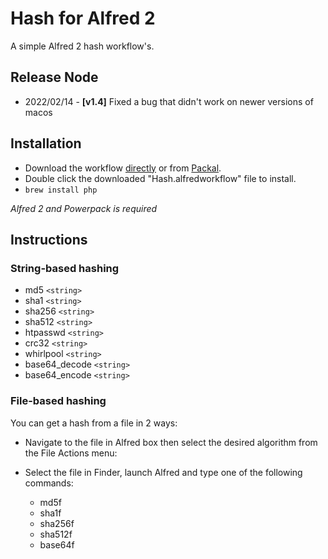 Hash for Alfred 2
============

A simple Alfred 2 hash workflow's.

Release Node
----------------
- 2022/02/14 - **[v1.4]** Fixed a bug that didn't work on newer versions of macos

Installation
----------------

- Download the workflow [directly](https://github.com/kongwu-/alfred2-hash/raw/master/Hash.alfredworkflow) or from [Packal](http://www.packal.org/workflow/hash).
- Double click the downloaded "Hash.alfredworkflow" file to install.
- `brew install php`

*Alfred 2 and Powerpack is required*


Instructions
----------------

### String-based hashing

- md5 `<string>`
- sha1 `<string>`
- sha256 `<string>`
- sha512 `<string>`
- htpasswd `<string>`
- crc32 `<string>`
- whirlpool `<string>`
- base64_decode `<string>`
- base64_encode `<string>`

### File-based hashing

You can get a hash from a file in 2 ways:

* Navigate to the file in Alfred box then select the desired algorithm from the File Actions menu:

* Select the file in Finder, launch Alfred and type one of the following commands:

  - md5f
  - sha1f
  - sha256f
  - sha512f
  - base64f
  